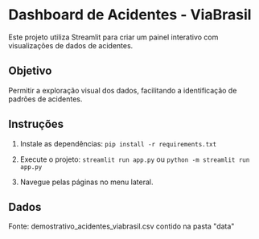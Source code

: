 # Dashboard de Acidentes - ViaBrasil

Este projeto utiliza Streamlit para criar um painel interativo com visualizações de dados de acidentes.

## Objetivo

Permitir a exploração visual dos dados, facilitando a identificação de padrões de acidentes.

## Instruções

1. Instale as dependências:
```pip install -r requirements.txt```

2. Execute o projeto:
```streamlit run app.py```
ou
```python -m streamlit run app.py```

3. Navegue pelas páginas no menu lateral.

## Dados

Fonte: demostrativo_acidentes_viabrasil.csv contido na pasta "data"